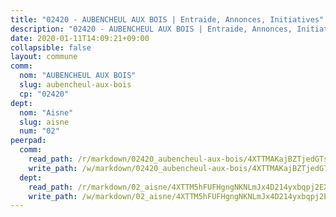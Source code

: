 ```yaml
---
title: "02420 - AUBENCHEUL AUX BOIS | Entraide, Annonces, Initiatives"
description: "02420 - AUBENCHEUL AUX BOIS | Entraide, Annonces, Initiatives"
date: 2020-01-11T14:09:21+09:00
collapsible: false
layout: commune
comm:
  nom: "AUBENCHEUL AUX BOIS"
  slug: aubencheul-aux-bois
  cp: "02420"
dept:
  nom: "Aisne"
  slug: aisne
  num: "02"
peerpad:
  comm:
    read_path: /r/markdown/02420_aubencheul-aux-bois/4XTTMAKajBZTjedGTshHXBUPcva9iv4FcVT63AFEVzWXEPPLU
    write_path: /w/markdown/02420_aubencheul-aux-bois/4XTTMAKajBZTjedGTshHXBUPcva9iv4FcVT63AFEVzWXEPPLU-K3TgTtDThjHmCmfPtEA8RcWarXCZTmAEqbhD3khDccDD7j2bH15xbHm9xXHNWjegDY4gSLPoZERDY6jTgFiaotV6h7zzqzrGMZdNSzwNxs3Ajdg1UQy55vny1mEGqSULfXEF9vcY
  dept:
    read_path: /r/markdown/02_aisne/4XTTM5hFUFHgngNKNLmJx4D214yxbqpj2EXK5CBjZ5LZF3zAf
    write_path: /w/markdown/02_aisne/4XTTM5hFUFHgngNKNLmJx4D214yxbqpj2EXK5CBjZ5LZF3zAf-K3TgUfAP6D753WPagZBnpcFgyCUpnZXNhrQsKU6J8qon6wxmFCHD5kB3GMzCYyJmAGHN58p9qgKDhnEgSAuHEK3wjVXSJoUkHyn6Vb7T2aNZ2y6ez5BMkQCEQxoUkfyK9J3TXU3M
---
```


